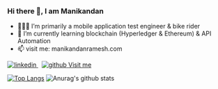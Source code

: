### Hi there 👋, I am Manikandan
- 👨🏻‍💻  I’m primarily a mobile application test engineer & bike rider
- 🌱 I’m currently learning blockchain (Hyperledger & Ethereum) & API Automation
- 📫 visit me: manikandanramesh.com

<p>
  <a href="https://www.linkedin.com/in/manikandan-ramesh/" rel="nofollow noreferrer">
    <img src="https://i.stack.imgur.com/gVE0j.png" alt="linkedin"> 
  </a> &nbsp; 
  <a href="https://github.com/kuttyblacky" rel="nofollow noreferrer">
    <img src="https://i.stack.imgur.com/tskMh.png" alt="github"> 
  </a>
  <a href="https://manikandanramesh.com" rel="nofollow noreferrer">
    Visit me
  </a>
</p>


[![Top Langs](https://github-readme-stats.vercel.app/api/top-langs/?username=kuttyblacky&langs_count=8&theme=dracula)](https://github.com/anuraghazra/github-readme-stats)
 ![Anurag's github stats](https://github-readme-stats.vercel.app/api?username=kuttyblacky&show_icons=true&theme=dracula) 
